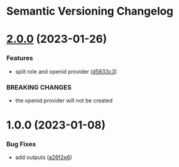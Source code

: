 # Semantic Versioning Changelog

# [2.0.0](https://github.com/sonnleitner-cl/aws_oidc_mod/compare/v1.0.0...v2.0.0) (2023-01-26)


### Features

* split role and openid provider ([d5833c3](https://github.com/sonnleitner-cl/aws_oidc_mod/commit/d5833c39e6aa5c6057758fd8fea5ea8958669f34))


### BREAKING CHANGES

* the openid provider will not be created

# 1.0.0 (2023-01-08)


### Bug Fixes

* add outputs ([a26f2e6](https://github.com/sonnleitner-cl/aws_oidc_mod/commit/a26f2e63bdfd6da561735a76328848c17cb85c9c))
